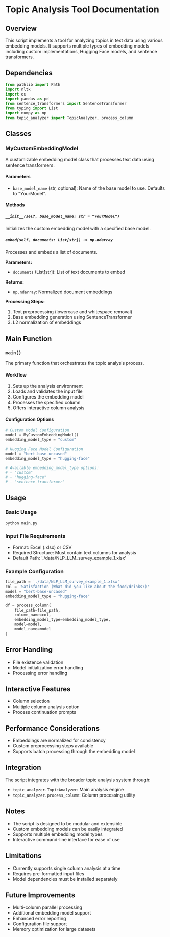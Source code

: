 # Topic Analysis Tool Documentation

## Overview
This script implements a tool for analyzing topics in text data using various embedding models. It supports multiple types of embedding models including custom implementations, Hugging Face models, and sentence transformers.

## Dependencies
```python
from pathlib import Path
import nltk
import os
import pandas as pd
from sentence_transformers import SentenceTransformer
from typing import List
import numpy as np
from topic_analyzer import TopicAnalyzer, process_column
```

## Classes

### MyCustomEmbeddingModel
A customizable embedding model class that processes text data using sentence transformers.

#### Parameters
- `base_model_name` (str, optional): Name of the base model to use. Defaults to "YourModel".

#### Methods
##### `__init__(self, base_model_name: str = "YourModel")`
Initializes the custom embedding model with a specified base model.

##### `embed(self, documents: List[str]) -> np.ndarray`
Processes and embeds a list of documents.

**Parameters:**
- `documents` (List[str]): List of text documents to embed

**Returns:**
- `np.ndarray`: Normalized document embeddings

**Processing Steps:**
1. Text preprocessing (lowercase and whitespace removal)
2. Base embedding generation using SentenceTransformer
3. L2 normalization of embeddings

## Main Function

### `main()`
The primary function that orchestrates the topic analysis process.

#### Workflow
1. Sets up the analysis environment
2. Loads and validates the input file
3. Configures the embedding model
4. Processes the specified column
5. Offers interactive column analysis

#### Configuration Options
```python
# Custom Model Configuration
model = MyCustomEmbeddingModel()
embedding_model_type = "custom"

# Hugging Face Model Configuration
model = "bert-base-uncased"
embedding_model_type = "hugging-face"

# Available embedding_model_type options:
# - "custom"
# - "hugging-face"
# - "sentence-transformer"
```

## Usage

### Basic Usage
```python
python main.py
```

### Input File Requirements
- Format: Excel (.xlsx) or CSV
- Required Structure: Must contain text columns for analysis
- Default Path: './data/NLP_LLM_survey_example_1.xlsx'

### Example Configuration
```python
file_path = './data/NLP_LLM_survey_example_1.xlsx'
col = 'Satisfaction (What did you like about the food/drinks?)'
model = "bert-base-uncased"
embedding_model_type = "hugging-face"

df = process_column(
    file_path=file_path,
    column_name=col,
    embedding_model_type=embedding_model_type,
    model=model,
    model_name=model
)
```

## Error Handling
- File existence validation
- Model initialization error handling
- Processing error handling

## Interactive Features
- Column selection
- Multiple column analysis option
- Process continuation prompts

## Performance Considerations
- Embeddings are normalized for consistency
- Custom preprocessing steps available
- Supports batch processing through the embedding model

## Integration
The script integrates with the broader topic analysis system through:
- `topic_analyzer.TopicAnalyzer`: Main analysis engine
- `topic_analyzer.process_column`: Column processing utility

## Notes
- The script is designed to be modular and extensible
- Custom embedding models can be easily integrated
- Supports multiple embedding model types
- Interactive command-line interface for ease of use

## Limitations
- Currently supports single column analysis at a time
- Requires pre-formatted input files
- Model dependencies must be installed separately

## Future Improvements
- Multi-column parallel processing
- Additional embedding model support
- Enhanced error reporting
- Configuration file support
- Memory optimization for large datasets